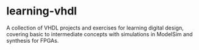 # learning-vhdl
A collection of VHDL projects and exercises for learning digital design, covering basic to intermediate concepts with simulations in ModelSim and synthesis for FPGAs.
